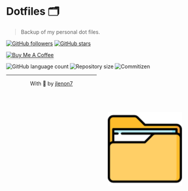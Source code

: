 # Dotfiles 🗂️

> Backup of my personal dot files.

[![GitHub followers](https://img.shields.io/github/followers/jlenon7.svg?style=social&label=Follow&maxAge=2592000)](https://github.com/jlenon7?tab=followers)
[![GitHub stars](https://img.shields.io/github/stars/jlenon7/dotfiles.svg?style=social&label=Star&maxAge=2592000)](https://github.com/jlenon7/dotfiles/stargazers/)

<p>
    <a href="https://www.buymeacoffee.com/athenna" target="_blank"><img src="https://www.buymeacoffee.com/assets/img/custom_images/orange_img.png" alt="Buy Me A Coffee" style="height: 41px !important;width: 174px !important;box-shadow: 0px 3px 2px 0px rgba(190, 190, 190, 0.5) !important;-webkit-box-shadow: 0px 3px 2px 0px rgba(190, 190, 190, 0.5) !important;" ></a>
</p>

<p>
  <img alt="GitHub language count" src="https://img.shields.io/github/languages/count/AthennaIO/Core?style=for-the-badge&logo=appveyor">

  <img alt="Repository size" src="https://img.shields.io/github/repo-size/AthennaIO/Core?style=for-the-badge&logo=appveyor">

  <img alt="Commitizen" src="https://img.shields.io/badge/commitizen-friendly-brightgreen?style=for-the-badge&logo=appveyor">
</p>

<img src=".github/logo.png" width="200px" align="right" hspace="30px" vspace="100px">

---

<p align='center'>
  With 💜 by <a href='https://github.com/jlenon7'>jlenon7</a>
</p>
